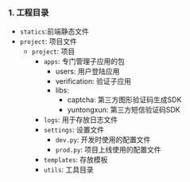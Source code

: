 ### 1. 工程目录
- `statics`:前端静态文件
- `project`: 项目文件
    - `project`: 项目
        - `apps`: 专门管理子应用的包
            - users: 用户登陆应用
            - verification: 验证子应用
            - libs:
                - captcha: 第三方图形验证码生成SDK
                - yuntongxun: 第三方短信验证码SDK 
        -  `logs`: 用于存放日志文件
        - `settings`: 设置文件
            - `dev.py`: 开发时使用的配置文件
            - `prod.py`: 项目上线使用的配置文件
        - `templates`: 存放模板
        -  `utils`: 工具目录
 
 